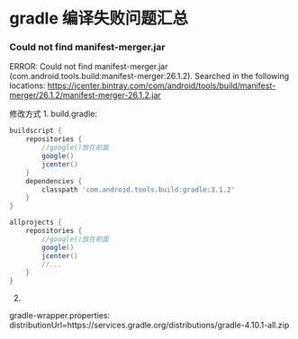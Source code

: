 # gradle 编译失败问题汇总


### Could not find manifest-merger.jar
ERROR: Could not find manifest-merger.jar (com.android.tools.build:manifest-merger:26.1.2).
Searched in the following locations:
    https://jcenter.bintray.com/com/android/tools/build/manifest-merger/26.1.2/manifest-merger-26.1.2.jar

修改方式
1. 
build.gradle:
~~~ gradle
buildscript {
    repositories {
		//google()放在前面
		google()
        jcenter()
    }
    dependencies {
        classpath 'com.android.tools.build:gradle:3.1.2'
    }
}

allprojects {
    repositories {
		//google()放在前面
        google()
        jcenter()
        //...
    }
}
~~~

2.
gradle-wrapper.properties:
distributionUrl=https\://services.gradle.org/distributions/gradle-4.10.1-all.zip
